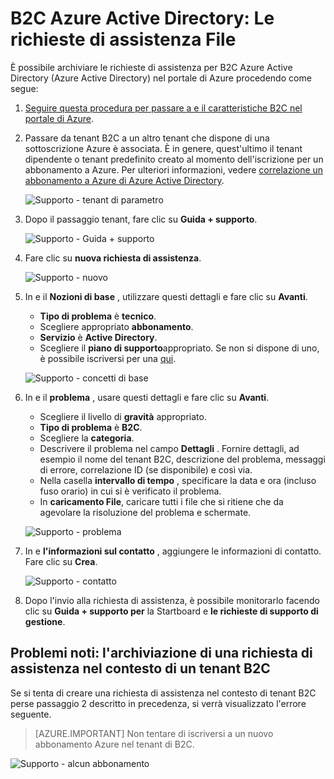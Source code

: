 <properties
    pageTitle="B2C Azure Active Directory: Supporto tecnico | Microsoft Azure"
    description="Come inviare le richieste di assistenza per Azure Active Directory B2C"
    services="active-directory-b2c"
    documentationCenter=""
    authors="swkrish"
    manager="msmbaldwin"
    editor="bryanla"/>

<tags
    ms.service="active-directory-b2c"
    ms.workload="identity"
    ms.tgt_pltfrm="na"
    ms.devlang="na"
    ms.topic="article"
    ms.date="07/24/2016"
    ms.author="swkrish"/>

# <a name="azure-active-directory-b2c-file-support-requests"></a>B2C Azure Active Directory: Le richieste di assistenza File

È possibile archiviare le richieste di assistenza per B2C Azure Active Directory (Azure Active Directory) nel portale di Azure procedendo come segue:

1. [Seguire questa procedura per passare a e il caratteristiche B2C nel portale di Azure](active-directory-b2c-app-registration.md#navigate-to-the-b2c-features-blade).
2. Passare da tenant B2C a un altro tenant che dispone di una sottoscrizione Azure è associata. È in genere, quest'ultimo il tenant dipendente o tenant predefinito creato al momento dell'iscrizione per un abbonamento a Azure. Per ulteriori informazioni, vedere [correlazione un abbonamento a Azure di Azure Active Directory](active-directory-how-subscriptions-associated-directory.md#how-an-azure-subscription-is-related-to-azure-ad).

    ![Supporto - tenant di parametro](./media/active-directory-b2c-support/support-switch-dir.png)

3. Dopo il passaggio tenant, fare clic su **Guida + supporto**.

    ![Supporto - Guida + supporto](./media/active-directory-b2c-support/support-support.png)

4. Fare clic su **nuova richiesta di assistenza**.

    ![Supporto - nuovo](./media/active-directory-b2c-support/support-new.png)

5. In e il **Nozioni di base** , utilizzare questi dettagli e fare clic su **Avanti**.

    - **Tipo di problema** è **tecnico**.
    - Scegliere appropriato **abbonamento**.
    - **Servizio** è **Active Directory**.
    - Scegliere il **piano di supporto**appropriato. Se non si dispone di uno, è possibile iscriversi per una [qui](https://azure.microsoft.com/en-us/support/plans/).

    ![Supporto - concetti di base](./media/active-directory-b2c-support/support-basics.png)

6. In e il **problema** , usare questi dettagli e fare clic su **Avanti**.

    - Scegliere il livello di **gravità** appropriato.
    - **Tipo di problema** è **B2C**.
    - Scegliere la **categoria**.
    - Descrivere il problema nel campo **Dettagli** . Fornire dettagli, ad esempio il nome del tenant B2C, descrizione del problema, messaggi di errore, correlazione ID (se disponibile) e così via.
    - Nella casella **intervallo di tempo** , specificare la data e ora (incluso fuso orario) in cui si è verificato il problema.
    - In **caricamento File**, caricare tutti i file che si ritiene che da agevolare la risoluzione del problema e schermate.

    ![Supporto - problema](./media/active-directory-b2c-support/support-problem.png)

7. In e **l'informazioni sul contatto** , aggiungere le informazioni di contatto. Fare clic su **Crea**.

    ![Supporto - contatto](./media/active-directory-b2c-support/support-contact.png)

8. Dopo l'invio alla richiesta di assistenza, è possibile monitorarlo facendo clic su **Guida + supporto per** la Startboard e **le richieste di supporto di gestione**.

## <a name="known-issue-filing-a-support-request-in-the-context-of-a-b2c-tenant"></a>Problemi noti: l'archiviazione di una richiesta di assistenza nel contesto di un tenant B2C

Se si tenta di creare una richiesta di assistenza nel contesto di tenant B2C perse passaggio 2 descritto in precedenza, si verrà visualizzato l'errore seguente.

> [AZURE.IMPORTANT]
> Non tentare di iscriversi a un nuovo abbonamento Azure nel tenant di B2C.  

![Supporto - alcun abbonamento](./media/active-directory-b2c-support/support-no-sub.png)
